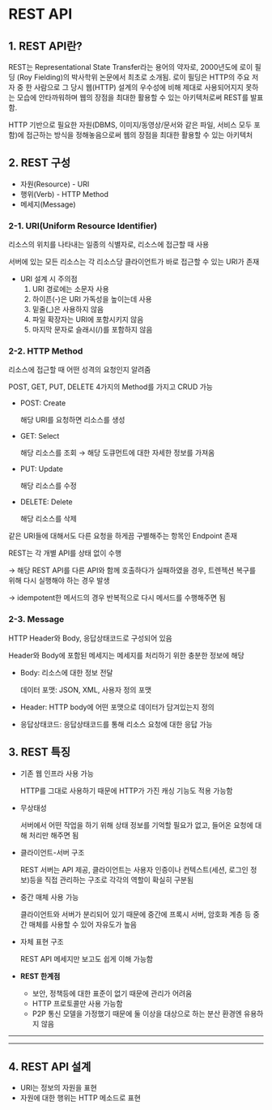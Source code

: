# REST API

## 1. REST API란?

REST는 Representational State Transfer라는 용어의 약자로,  2000년도에 로이 필딩 (Roy Fielding)의 박사학위 논문에서 최초로 소개됨. 로이 필딩은 HTTP의 주요 저자 중 한 사람으로 그 당시 웹(HTTP) 설계의 우수성에 비해 제대로 사용되어지지 못하는 모습에 안타까워하며 웹의 장점을 최대한 활용할 수 있는 아키텍처로써 REST를 발표함.

HTTP 기반으로 필요한 자원(DBMS, 이미지/동영상/문서와 같은 파일, 서비스 모두 포함)에 접근하는 방식을 정해놓음으로써 웹의 장점을 최대한 활용할 수 있는 아키텍처

## 2. REST 구성

- 자원(Resource) - URI
- 행위(Verb) - HTTP Method
- 메세지(Message)

### 2-1. URI(Uniform Resource Identifier)

리소스의 위치를 나타내는 일종의 식별자로, 리소스에 접근할 때 사용

서버에 있는 모든 리소스는 각 리소스당 클라이언트가 바로 접근할 수 있는 URI가 존재

- URI 설계 시 주의점
    1. URI 경로에는 소문자 사용
    2. 하이픈(-)은 URI 가독성을 높이는데 사용
    3. 밑줄(_)은 사용하지 않음
    4. 파일 확장자는 URI에 포함시키지 않음
    5. 마지막 문자로 슬래시(/)를 포함하지 않음

### 2-2. HTTP Method

리소스에 접근할 때 어떤 성격의 요청인지 알려줌

POST, GET, PUT, DELETE 4가지의 Method를 가지고 CRUD 가능

- POST: Create

    해당 URI를 요청하면 리소스를 생성

- GET: Select

    해당 리소스를 조회 → 해당 도큐먼트에 대한 자세한 정보를 가져옴

- PUT: Update

    해당 리소스를 수정

- DELETE: Delete

    해당 리소스를 삭제

같은 URI들에 대해서도 다른 요청을 하게끔 구별해주는 항목인 Endpoint 존재

REST는 각 개별 API를 상태 없이 수행

→ 해당 REST API를 다른 API와 함께 호출하다가 실패하였을 경우, 트렌젝션 복구를 위해 다시 실행해야 하는 경우 발생

→ idempotent한 메서드의 경우 반복적으로 다시 메서드를 수행해주면 됨

### 2-3. Message

HTTP Header와 Body, 응답상태코드로 구성되어 있음

Header와 Body에 포함된 메세지는 메세지를 처리하기 위한 충분한 정보에 해당

- Body: 리소스에 대한 정보 전달

    데이터 포맷: JSON, XML, 사용자 정의 포맷

- Header: HTTP body에 어떤 포맷으로 데이터가 담겨있는지 정의
- 응답상태코드: 응답상태코드를 통해 리소스 요청에 대한 응답 가능

## 3. REST 특징

- 기존 웹 인프라 사용 가능

    HTTP를 그대로 사용하기 때문에 HTTP가 가진 캐싱 기능도 적용 가능함

- 무상태성

    서버에서 어떤 작업을 하기 위해 상태 정보를 기억할 필요가 없고, 들어온 요청에 대해 처리만 해주면 됨

- 클라이언트-서버 구조

    REST 서버는 API 제공, 클라이언트는 사용자 인증이나 컨텍스트(세션, 로그인 정보)등을 직접 관리하는 구조로 각각의 역할이 확실히 구분됨

- 중간 매체 사용 가능

    클라이언트와 서버가 분리되어 있기 때문에 중간에 프록시 서버, 암호화 계층 등 중간 매체를 사용할 수 있어 자유도가 높음

- 자체 표현 구조

    REST API 메세지만 보고도 쉽게 이해 가능함

- **REST 한계점**
    - 보안, 정책등에 대한 표준이 없기 때문에 관리가 어려움
    - HTTP 프로토콜만 사용 가능함
    - P2P 통신 모델을 가정했기 때문에 둘 이상을 대상으로 하는 분산 환경엔 유용하지 않음

---

---

## 4. REST API 설계

- URI는 정보의 자원을 표현
- 자원에 대한 행위는 HTTP 메소드로 표현